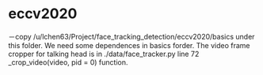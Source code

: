 # eccv2020
－copy /u/lchen63/Project/face_tracking_detection/eccv2020/basics under this folder. We need some dependences in basics forder.
 The video frame cropper for talking head is in ./data/face_tracker.py line 72  _crop_video(video, pid = 0) function.
